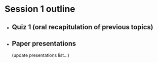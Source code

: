 # Session 1 outline

* ## Quiz 1 (oral recapitulation of previous topics)
* ## Paper presentations
  (update presentations list...)
